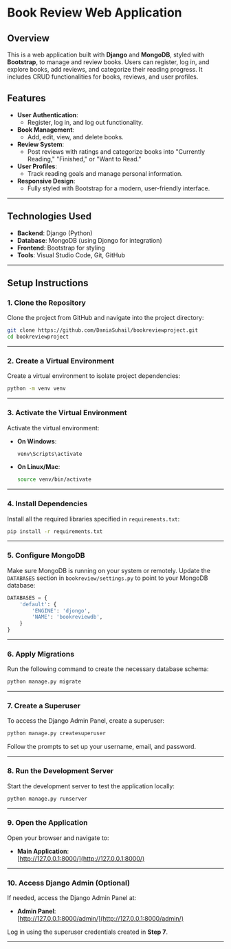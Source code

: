 # Book Review Web Application

## Overview
This is a web application built with **Django** and **MongoDB**, styled with **Bootstrap**, to manage and review books. Users can register, log in, and explore books, add reviews, and categorize their reading progress. It includes CRUD functionalities for books, reviews, and user profiles.

## Features
- **User Authentication**:
  - Register, log in, and log out functionality.
- **Book Management**:
  - Add, edit, view, and delete books.
- **Review System**:
  - Post reviews with ratings and categorize books into "Currently Reading," "Finished," or "Want to Read."
- **User Profiles**:
  - Track reading goals and manage personal information.
- **Responsive Design**:
  - Fully styled with Bootstrap for a modern, user-friendly interface.

---

## **Technologies Used**
- **Backend**: Django (Python)
- **Database**: MongoDB (using Djongo for integration)
- **Frontend**: Bootstrap for styling
- **Tools**: Visual Studio Code, Git, GitHub

---

## **Setup Instructions**

### **1. Clone the Repository**
Clone the project from GitHub and navigate into the project directory:
```bash
git clone https://github.com/DaniaSuhail/bookreviewproject.git
cd bookreviewproject
```

---

### **2. Create a Virtual Environment**
Create a virtual environment to isolate project dependencies:
```bash
python -m venv venv
```

---

### **3. Activate the Virtual Environment**
Activate the virtual environment:
- **On Windows**:
  ```bash
  venv\Scripts\activate
  ```
- **On Linux/Mac**:
  ```bash
  source venv/bin/activate
  ```

---

### **4. Install Dependencies**
Install all the required libraries specified in `requirements.txt`:
```bash
pip install -r requirements.txt
```

---

### **5. Configure MongoDB**
Make sure MongoDB is running on your system or remotely. Update the `DATABASES` section in `bookreview/settings.py` to point to your MongoDB database:
```python
DATABASES = {
    'default': {
        'ENGINE': 'djongo',
        'NAME': 'bookreviewdb', 
    }
}
```

---

### **6. Apply Migrations**
Run the following command to create the necessary database schema:
```bash
python manage.py migrate
```

---

### **7. Create a Superuser**
To access the Django Admin Panel, create a superuser:
```bash
python manage.py createsuperuser
```
Follow the prompts to set up your username, email, and password.

---

### **8. Run the Development Server**
Start the development server to test the application locally:
```bash
python manage.py runserver
```

---

### **9. Open the Application**
Open your browser and navigate to:
- **Main Application**:  
  [http://127.0.0.1:8000/](http://127.0.0.1:8000/)

---

### **10. Access Django Admin (Optional)**
If needed, access the Django Admin Panel at:
- **Admin Panel**:  
  [http://127.0.0.1:8000/admin/](http://127.0.0.1:8000/admin/)

Log in using the superuser credentials created in **Step 7**.

---


